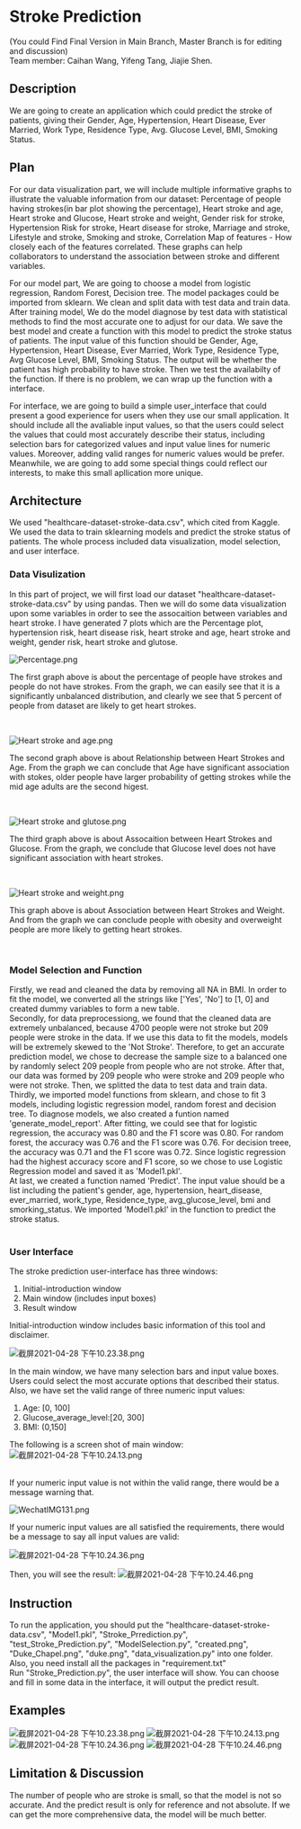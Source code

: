 # Stroke Prediction 
(You could Find Final Version in Main Branch, Master Branch is for editing and discussion)  
Team member: Caihan Wang, Yifeng Tang, Jiajie Shen. 

## Description
We are going to create an application which could predict the stroke of patients, giving their Gender, Age, Hypertension, Heart Disease, Ever Married, Work Type, Residence Type, Avg. Glucose Level, BMI, Smoking Status.

## Plan
For our data visualization part, we will include multiple informative graphs to illustrate the valuable information from our dataset: Percentage of people having strokes(in bar plot showing the percentage), Heart stroke and age, Heart stroke and Glucose, Heart stroke and weight, Gender risk for stroke, Hypertension Risk for stroke, Heart disease for stroke, Marriage and stroke, Lifestyle and stroke, Smoking and stroke, Correlation Map of features - How closely each of the features correlated. These graphs can help collaborators to understand the association between stroke and different variables.  

For our model part, We are going to choose a model from logistic regression, Random Forest, Decision tree. The model packages could be imported from sklearn. We clean and split data with test data and train data. After training model, We do the model diagnose by test data with statistical methods to find the most accurate one to adjust for our data. We save the best model and create a function with this model to predict the stroke status of patients. The input value of this function should be Gender, Age, Hypertension, Heart Disease, Ever Married, Work Type, Residence Type, Avg Glucose Level, BMI, Smoking Status. The output will be whether the patient has high probability to have stroke. Then we test the availabilty of the function. If there is no problem, we can wrap up the function with a interface.  

For interface, we are going to build a simple user_interface that could present a good experience for users when they use our small application. It should include all the avaliable input values, so that the users could select the values that could most accurately describe their status, including selection bars for categorized values and input value lines for numeric values. Moreover, adding valid ranges for numeric values would be prefer. Meanwhile, we are going to add some special things could reflect our interests, to make this small apllication more unique. 



## Architecture
We used "healthcare-dataset-stroke-data.csv", which cited from Kaggle. We used the data to train sklearning models and predict the stroke status of patients. The whole process included data visualization, model selection, and user interface.  

### Data Visulization

In this part of project, we will first load our dataset "healthcare-dataset-stroke-data.csv" by using pandas. Then we will do some data visualization upon some variables in order to see the assocaition between variables and heart stroke. I have generated 7 plots which are the Percentage plot, hypertension risk, heart disease risk, heart stroke and age, heart stroke and weight, gender risk, heart stroke and glutose. 


![Percentage.png](https://i.loli.net/2021/04/28/36VBHXQvLlUYMJG.png)

The first graph above is about the percentage of people have strokes and people do not have strokes. From the graph, we can easily see that it is a significantly unbalanced distribution, and clearly we see that 5 percent of people from dataset are likely to get heart strokes.

<br>  

![Heart stroke and age.png](https://i.loli.net/2021/04/28/IKgXA9T5mF2i7Pl.png)

The second graph above is about Relationship between Heart Strokes and Age. From the graph we can conclude that Age have significant association with stokes, older people have larger probability of getting strokes while the mid age adults are the second higest.

<br>  

![Heart stroke and glutose.png](https://i.loli.net/2021/04/28/VoSKzRcDmWveY4j.png)

The third graph above is about Assocaition between Heart Strokes and Glucose. From the graph, we conclude that Glucose level does not have significant association with heart strokes.

<br>  

![Heart stroke and weight.png](https://i.loli.net/2021/04/28/e5q1yiH3xVmsGgD.png)

This graph above is about Association between Heart Strokes and Weight. And from the graph we can conclude people with obesity and overweight people are more likely to getting heart strokes.

<br>  



### Model Selection and Function
Firstly, we read and cleaned the data by removing all NA in BMI. In order to fit the model, we converted all the strings like ['Yes', 'No'] to [1, 0] and created dummy variables to form a new table.  
Secondly, for data preprocessiong, we found that the cleaned data are extremely unbalanced, because 4700 people were not stroke but 209 people were stroke in the data. If we use this data to fit the models, models will be extremely skewed to the 'Not Stroke'. Therefore, to get an accurate prediction model, we chose to decrease the sample size to a balanced one by randomly select 209 people from people who are not stroke. After that, our data was formed by 209 people who were stroke and 209 people who were not stroke. Then, we splitted the data to test data and train data.  
Thirdly, we imported model functions from sklearn, and chose to fit 3 models, including logistic regression model, random forest and decision tree. To diagnose models, we also created a funtion named 'generate_model_report'. After fitting, we could see that for logistic regression, the accuracy was 0.80 and the F1 score was 0.80. For random forest, the accuracy was 0.76 and the F1 score was 0.76. For decision treee, the accuracy was 0.71 and the F1 score was 0.72. Since logistic regression had the highest accuracy score and F1 score, so we chose to use Logistic Regression model and saved it as 'Model1.pkl'.  
At last, we created a function named 'Predict'. The input value should be a list including the patient's gender, age, hypertension, heart_disease, ever_married, work_type, Residence_type, avg_glucose_level, bmi and smorking_status. We imported 'Model1.pkl' in the function to predict the stroke status.  
<br>


### User Interface
The stroke prediction user-interface has three windows:
<br>
1. Initial-introduction window
2. Main window (includes input boxes)
3. Result window


Initial-introduction window includes basic information of this tool and disclaimer.


![截屏2021-04-28 下午10.23.38.png](https://i.loli.net/2021/04/28/VmA3QkDqBar6hj7.png)

In the main window, we have many selection bars and input value boxes. Users could select the most accurate options that described their status. Also, we have set the valid range of three numeric input values:
<br>
1. Age: [0, 100]
2. Glucose_average_level:[20, 300]
3. BMI: (0,150]

The following is a screen shot of  main window:
![截屏2021-04-28 下午10.24.13.png](https://i.loli.net/2021/04/28/6Ocjzy5EaQCLZNH.png)

<br>
If your numeric input value is not within the valid range, there would be a message warning that.

![WechatIMG131.png](https://i.loli.net/2021/04/28/5LkNmgSMo6cCQt3.png)

If your numeric input values are all satisfied the requirements, there would be a message to say all input values are valid:

![截屏2021-04-28 下午10.24.36.png](https://i.loli.net/2021/04/28/UP1bSQv3uzIlca8.png)

Then, you will see the result:
![截屏2021-04-28 下午10.24.46.png](https://i.loli.net/2021/04/28/S1YEsC6Ud4ciyMq.png)


## Instruction
To run the application, you should put the "healthcare-dataset-stroke-data.csv", "Model1.pkl", "Stroke_Prrediction.py", "test_Stroke_Prediction.py", "ModelSelection.py", "created.png", "Duke_Chapel.png", "duke.png", "data_visualization.py" into one folder. Also, you need install all the packages in "requirement.txt"  
Run "Stroke_Prediction.py", the user interface will show. You can choose and fill in some data in the interface, it will output the predict result.  

## Examples
![截屏2021-04-28 下午10.23.38.png](https://i.loli.net/2021/04/28/VmA3QkDqBar6hj7.png)
![截屏2021-04-28 下午10.24.13.png](https://i.loli.net/2021/04/28/6Ocjzy5EaQCLZNH.png)
![截屏2021-04-28 下午10.24.36.png](https://i.loli.net/2021/04/28/UP1bSQv3uzIlca8.png)
![截屏2021-04-28 下午10.24.46.png](https://i.loli.net/2021/04/28/S1YEsC6Ud4ciyMq.png)

## Limitation & Discussion
The number of people who are stroke is small, so that the model is not so accurate. And the predict result is only for reference and not absolute. If we can get the more comprehensive data, the model will be much better.  
